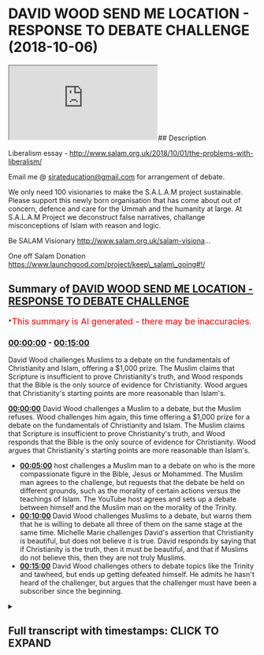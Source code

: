 # DAVID WOOD SEND ME LOCATION - RESPONSE TO DEBATE CHALLENGE (2018-10-06)

<iframe loading='lazy' src='https://www.youtube.com/embed/Hax68VgkjuQ'></iframe>## Description

Liberalism essay -
http://www.salam.org.uk/2018/10/01/the-problems-with-liberalism/

Email me @ sirateducation@gmail.com for arrangement of debate.

We only need 100 visionaries to make the S.A.L.A.M project sustainable. Please support this newly born organisation that has come about out of concern, defence and care for the Ummah and the humanity at large. At S.A.L.A.M Project we deconstruct false narratives, challange misconceptions of Islam with reason and logic.

Be SALAM Visionary
http://www.salam.org.uk/salam-visiona...

One off Salam Donation
https://www.launchgood.com/project/keep\_salam\_going#!/

## Summary of [DAVID WOOD SEND ME LOCATION - RESPONSE TO DEBATE CHALLENGE](https://www.youtube.com/watch?v=Hax68VgkjuQ)

\*<span style="color:red; font-size:125%">This summary is AI generated - there may be inaccuracies</span>.

### [00:00:00](https://www.youtube.com/watch?v=Hax68VgkjuQ\&t=0) - [00:15:00](https://www.youtube.com/watch?v=Hax68VgkjuQ\&t=900)

David Wood challenges Muslims to a debate on the fundamentals of Christianity and Islam, offering a $1,000 prize. The Muslim claims that Scripture is insufficient to prove Christianity's truth, and Wood responds that the Bible is the only source of evidence for Christianity. Wood argues that Christianity's starting points are more reasonable than Islam's.

**[00:00:00](https://www.youtube.com/watch?v=Hax68VgkjuQ\&t=0)** David Wood challenges a Muslim to a debate, but the Muslim refuses. Wood challenges him again, this time offering a $1,000 prize for a debate on the fundamentals of Christianity and Islam. The Muslim claims that Scripture is insufficient to prove Christianity's truth, and Wood responds that the Bible is the only source of evidence for Christianity. Wood argues that Christianity's starting points are more reasonable than Islam's.

*   **[00:05:00](https://www.youtube.com/watch?v=Hax68VgkjuQ\&t=300)**  host challenges a Muslim man to a debate on who is the more compassionate figure in the Bible, Jesus or Mohammed. The Muslim man agrees to the challenge, but requests that the debate be held on different grounds, such as the morality of certain actions versus the teachings of Islam. The YouTube host agrees and sets up a debate between himself and the Muslim man on the morality of the Trinity.
*   **[00:10:00](https://www.youtube.com/watch?v=Hax68VgkjuQ\&t=600)** David Wood challenges Muslims to a debate, but warns them that he is willing to debate all three of them on the same stage at the same time. Michelle Marie challenges David's assertion that Christianity is beautiful, but does not believe it is true. David responds by saying that if Christianity is the truth, then it must be beautiful, and that if Muslims do not believe this, then they are not truly Muslims.
*   **[00:15:00](https://www.youtube.com/watch?v=Hax68VgkjuQ\&t=900)** David Wood challenges others to debate topics like the Trinity and tawheed, but ends up getting defeated himself. He admits he hasn't heard of the challenger, but argues that the challenger must have been a subscriber since the beginning.

<details><summary><h2>Full transcript with timestamps: CLICK TO EXPAND</h2></summary>

[0:00:00](https://youtu.be/Hax68VgkjuQ?t=0) I give Salam to my people in Bangladesh\
[0:00:04](https://youtu.be/Hax68VgkjuQ?t=4) Salam to the people of Marrakesh Salam\
[0:00:08](https://youtu.be/Hax68VgkjuQ?t=8) aleikum I mentor a better care to\
[0:00:10](https://youtu.be/Hax68VgkjuQ?t=10) brothers and sisters in dear friends\
[0:00:11](https://youtu.be/Hax68VgkjuQ?t=11) welcome to another episode of the house\
[0:00:12](https://youtu.be/Hax68VgkjuQ?t=12) show before I start one and praise Allah\
[0:00:14](https://youtu.be/Hax68VgkjuQ?t=14) subhana WA Ta'ala the most merciful the\
[0:00:15](https://youtu.be/Hax68VgkjuQ?t=15) most trust all praises glory and\
[0:00:16](https://youtu.be/Hax68VgkjuQ?t=16) gratitude belongs him for the work that\
[0:00:17](https://youtu.be/Hax68VgkjuQ?t=17) we do if you can support us with your\
[0:00:19](https://youtu.be/Hax68VgkjuQ?t=19) dwars\
[0:00:19](https://youtu.be/Hax68VgkjuQ?t=19) if you have financial means at the link\
[0:00:21](https://youtu.be/Hax68VgkjuQ?t=21) below whatever you can even share this\
[0:00:23](https://youtu.be/Hax68VgkjuQ?t=23) video it would mean a lot to us because\
[0:00:24](https://youtu.be/Hax68VgkjuQ?t=24) then we can bring you these videos not\
[0:00:25](https://youtu.be/Hax68VgkjuQ?t=25) only that we're gonna be bringing you\
[0:00:26](https://youtu.be/Hax68VgkjuQ?t=26) some debates so if you guys remember\
[0:00:29](https://youtu.be/Hax68VgkjuQ?t=29) none in Muhammad's job shadow for the\
[0:00:30](https://youtu.be/Hax68VgkjuQ?t=30) new show the booth we done a video\
[0:00:32](https://youtu.be/Hax68VgkjuQ?t=32) reacting to David Wood now David Wood\
[0:00:35](https://youtu.be/Hax68VgkjuQ?t=35) who is this person cuz we need to\
[0:00:36](https://youtu.be/Hax68VgkjuQ?t=36) understand the person who is dealing\
[0:00:37](https://youtu.be/Hax68VgkjuQ?t=37) with you here David Wood is someone I\
[0:00:39](https://youtu.be/Hax68VgkjuQ?t=39) can clearly say a staunch enemy of Islam\
[0:00:41](https://youtu.be/Hax68VgkjuQ?t=41) to be frank Accord any different he's\
[0:00:44](https://youtu.be/Hax68VgkjuQ?t=44) such an enemy that he goes to the levels\
[0:00:47](https://youtu.be/Hax68VgkjuQ?t=47) of losing his dignity no it is it is\
[0:00:50](https://youtu.be/Hax68VgkjuQ?t=50) because if someone hates me knowledge if\
[0:00:53](https://youtu.be/Hax68VgkjuQ?t=53) someone hates someone so much if I can\
[0:00:54](https://youtu.be/Hax68VgkjuQ?t=54) lose if it causes me to lose my dignity\
[0:00:57](https://youtu.be/Hax68VgkjuQ?t=57) that means psychologically up here I'm\
[0:00:59](https://youtu.be/Hax68VgkjuQ?t=59) not trying to do personal attacks at\
[0:01:00](https://youtu.be/Hax68VgkjuQ?t=60) home and I'm just sayin who is this\
[0:01:01](https://youtu.be/Hax68VgkjuQ?t=61) person this is a person in another\
[0:01:03](https://youtu.be/Hax68VgkjuQ?t=63) interview which he claimed that he was a\
[0:01:06](https://youtu.be/Hax68VgkjuQ?t=66) business this person who wanted to kill\
[0:01:08](https://youtu.be/Hax68VgkjuQ?t=68) his father and I played the recordings\
[0:01:10](https://youtu.be/Hax68VgkjuQ?t=70) you can play for yourself you have some\
[0:01:11](https://youtu.be/Hax68VgkjuQ?t=71) crazy stuff now I decided to kill my dad\
[0:01:16](https://youtu.be/Hax68VgkjuQ?t=76) and I decided to do it in a brutal\
[0:01:19](https://youtu.be/Hax68VgkjuQ?t=79) fashion not a not a gunshot or anything\
[0:01:21](https://youtu.be/Hax68VgkjuQ?t=81) I was gonna do with a hammer when I\
[0:01:24](https://youtu.be/Hax68VgkjuQ?t=84) walked up to my dad I've got a hammer in\
[0:01:26](https://youtu.be/Hax68VgkjuQ?t=86) my hand and I hit him in the head seven\
[0:01:31](https://youtu.be/Hax68VgkjuQ?t=91) or eight times with a ball-peen hammer\
[0:01:33](https://youtu.be/Hax68VgkjuQ?t=93) and so I thought he was dead and I just\
[0:01:36](https://youtu.be/Hax68VgkjuQ?t=96) left he was a very problematic person\
[0:01:38](https://youtu.be/Hax68VgkjuQ?t=98) now in the image that you can see in\
[0:01:40](https://youtu.be/Hax68VgkjuQ?t=100) front he's dressed up as a woman now the\
[0:01:42](https://youtu.be/Hax68VgkjuQ?t=102) question that needs to ask is why would\
[0:01:43](https://youtu.be/Hax68VgkjuQ?t=103) a man dressed up as a woman unless you\
[0:01:45](https://youtu.be/Hax68VgkjuQ?t=105) want to be a transgender yeah oh like I\
[0:01:48](https://youtu.be/Hax68VgkjuQ?t=108) said before you've lost your dignity so\
[0:01:50](https://youtu.be/Hax68VgkjuQ?t=110) words even with such a man and the only\
[0:01:51](https://youtu.be/Hax68VgkjuQ?t=111) reason we're doing this is to further\
[0:01:54](https://youtu.be/Hax68VgkjuQ?t=114) expose him that's why now this the\
[0:01:56](https://youtu.be/Hax68VgkjuQ?t=116) reason we're doing otherwise I'm being\
[0:01:57](https://youtu.be/Hax68VgkjuQ?t=117) honest I don't believe this person\
[0:01:59](https://youtu.be/Hax68VgkjuQ?t=119) should even be debated because he has no\
[0:02:01](https://youtu.be/Hax68VgkjuQ?t=121) dignity there is some Christians that\
[0:02:03](https://youtu.be/Hax68VgkjuQ?t=123) colorsmart says in the Quran laces are\
[0:02:04](https://youtu.be/Hax68VgkjuQ?t=124) all Christians are the same so there are\
[0:02:06](https://youtu.be/Hax68VgkjuQ?t=126) some that I could handle we go to the\
[0:02:07](https://youtu.be/Hax68VgkjuQ?t=127) pass summit and a good people they talk\
[0:02:09](https://youtu.be/Hax68VgkjuQ?t=129) to us they want a reason they want to\
[0:02:10](https://youtu.be/Hax68VgkjuQ?t=130) understand and luck always wanted Isis\
[0:02:12](https://youtu.be/Hax68VgkjuQ?t=132) come to common terms between you and\
[0:02:13](https://youtu.be/Hax68VgkjuQ?t=133) them\
[0:02:13](https://youtu.be/Hax68VgkjuQ?t=133) but this man is not the same and he will\
[0:02:15](https://youtu.be/Hax68VgkjuQ?t=135) not be treated the same cause we're\
[0:02:16](https://youtu.be/Hax68VgkjuQ?t=136) gonna be very frank we're not here to\
[0:02:18](https://youtu.be/Hax68VgkjuQ?t=138) Haywood no no no no no we're here to get\
[0:02:20](https://youtu.be/Hax68VgkjuQ?t=140) to the point and deal with the matter\
[0:02:22](https://youtu.be/Hax68VgkjuQ?t=142) head-on\
[0:02:22](https://youtu.be/Hax68VgkjuQ?t=142) so since we've got a little bit of\
[0:02:24](https://youtu.be/Hax68VgkjuQ?t=144) understanding who is this person from\
[0:02:25](https://youtu.be/Hax68VgkjuQ?t=145) the images below he dropped you poor\
[0:02:27](https://youtu.be/Hax68VgkjuQ?t=147) challenge out to him you said to him\
[0:02:29](https://youtu.be/Hax68VgkjuQ?t=149) look they litter let's have a debate and\
[0:02:31](https://youtu.be/Hax68VgkjuQ?t=151) the videos that you reacted to was of\
[0:02:34](https://youtu.be/Hax68VgkjuQ?t=154) him not being able to answer a question\
[0:02:36](https://youtu.be/Hax68VgkjuQ?t=156) that he was posed from his religion\
[0:02:38](https://youtu.be/Hax68VgkjuQ?t=158) regarding a doctrine not side issues not\
[0:02:41](https://youtu.be/Hax68VgkjuQ?t=161) did Jesus have a yellow hair or blue\
[0:02:42](https://youtu.be/Hax68VgkjuQ?t=162) hair it was about Jesus dying and being\
[0:02:45](https://youtu.be/Hax68VgkjuQ?t=165) resurrected what was your challenges on\
[0:02:48](https://youtu.be/Hax68VgkjuQ?t=168) a reaction video of David Wood reacting\
[0:02:51](https://youtu.be/Hax68VgkjuQ?t=171) sorry you're answering attempting to\
[0:02:54](https://youtu.be/Hax68VgkjuQ?t=174) answer a question that was posed by\
[0:02:55](https://youtu.be/Hax68VgkjuQ?t=175) another Muslim guy in some conference or\
[0:02:57](https://youtu.be/Hax68VgkjuQ?t=177) some debate that was done and they were\
[0:02:58](https://youtu.be/Hax68VgkjuQ?t=178) very straightforward questions about the\
[0:03:00](https://youtu.be/Hax68VgkjuQ?t=180) personhood of Jesus Christ and the\
[0:03:02](https://youtu.be/Hax68VgkjuQ?t=182) doctrine of the Trinity yeah and what I\
[0:03:05](https://youtu.be/Hax68VgkjuQ?t=185) found shocking about those videos and\
[0:03:07](https://youtu.be/Hax68VgkjuQ?t=187) you can obviously refer to the other\
[0:03:08](https://youtu.be/Hax68VgkjuQ?t=188) videos I've done to see what I'm talking\
[0:03:09](https://youtu.be/Hax68VgkjuQ?t=189) about\
[0:03:10](https://youtu.be/Hax68VgkjuQ?t=190) well I found shocking about those videos\
[0:03:12](https://youtu.be/Hax68VgkjuQ?t=192) is that although the question was\
[0:03:14](https://youtu.be/Hax68VgkjuQ?t=194) practically very straightforward the\
[0:03:17](https://youtu.be/Hax68VgkjuQ?t=197) answer was all over the place and my\
[0:03:21](https://youtu.be/Hax68VgkjuQ?t=201) point there with with reaction to those\
[0:03:23](https://youtu.be/Hax68VgkjuQ?t=203) videos was that this man who has spent a\
[0:03:26](https://youtu.be/Hax68VgkjuQ?t=206) whole a jury of his adult life he\
[0:03:29](https://youtu.be/Hax68VgkjuQ?t=209) attacking Islam when it comes to\
[0:03:32](https://youtu.be/Hax68VgkjuQ?t=212) answering his own religion or trying to\
[0:03:35](https://youtu.be/Hax68VgkjuQ?t=215) justify his own religion he's not even\
[0:03:37](https://youtu.be/Hax68VgkjuQ?t=217) able to do so on a basic fundamental\
[0:03:39](https://youtu.be/Hax68VgkjuQ?t=219) doctrinal level he Ivan look at the\
[0:03:42](https://youtu.be/Hax68VgkjuQ?t=222) basics of his religion and make sense of\
[0:03:44](https://youtu.be/Hax68VgkjuQ?t=224) them okay so we did not show you put\
[0:03:46](https://youtu.be/Hax68VgkjuQ?t=226) challenge out to me I brought a\
[0:03:47](https://youtu.be/Hax68VgkjuQ?t=227) challenge out for him to talk about what\
[0:03:50](https://youtu.be/Hax68VgkjuQ?t=230) the debate question must be about the\
[0:03:52](https://youtu.be/Hax68VgkjuQ?t=232) fundamentals of both religion why why I\
[0:03:55](https://youtu.be/Hax68VgkjuQ?t=235) think why comma seats you why\
[0:03:56](https://youtu.be/Hax68VgkjuQ?t=236) fundamentally in order to prove anything\
[0:03:59](https://youtu.be/Hax68VgkjuQ?t=239) true or false\
[0:04:00](https://youtu.be/Hax68VgkjuQ?t=240) yeah we need to look at the first\
[0:04:02](https://youtu.be/Hax68VgkjuQ?t=242) principles of those things right in\
[0:04:03](https://youtu.be/Hax68VgkjuQ?t=243) physics and mathematics in philosophy\
[0:04:06](https://youtu.be/Hax68VgkjuQ?t=246) yeah the premise one of the best ways of\
[0:04:09](https://youtu.be/Hax68VgkjuQ?t=249) finding out if something is true or\
[0:04:10](https://youtu.be/Hax68VgkjuQ?t=250) false is what we call arguing from first\
[0:04:13](https://youtu.be/Hax68VgkjuQ?t=253) principles okay this is one of the best\
[0:04:15](https://youtu.be/Hax68VgkjuQ?t=255) if not the best way of arguing if not\
[0:04:18](https://youtu.be/Hax68VgkjuQ?t=258) the best way of ascertaining the truth\
[0:04:19](https://youtu.be/Hax68VgkjuQ?t=259) okay okay so when we argue from first\
[0:04:22](https://youtu.be/Hax68VgkjuQ?t=262) principles we look at the assumptions of\
[0:04:26](https://youtu.be/Hax68VgkjuQ?t=266) said the thing that is being supposed\
[0:04:28](https://youtu.be/Hax68VgkjuQ?t=268) yeah or that is being put forward okay\
[0:04:31](https://youtu.be/Hax68VgkjuQ?t=271) in this case I said what are the\
[0:04:32](https://youtu.be/Hax68VgkjuQ?t=272) assumptions what are the first\
[0:04:34](https://youtu.be/Hax68VgkjuQ?t=274) principles what are the beginnings what\
[0:04:36](https://youtu.be/Hax68VgkjuQ?t=276) are the epidemiological roots of\
[0:04:39](https://youtu.be/Hax68VgkjuQ?t=279) Christianity / Islam in both cases there\
[0:04:43](https://youtu.be/Hax68VgkjuQ?t=283) are different assumptions on the\
[0:04:45](https://youtu.be/Hax68VgkjuQ?t=285) personhood of Jesus Christ on God on\
[0:04:48](https://youtu.be/Hax68VgkjuQ?t=288) these on these key masses here so here\
[0:04:50](https://youtu.be/Hax68VgkjuQ?t=290) what we should be talking about is what\
[0:04:53](https://youtu.be/Hax68VgkjuQ?t=293) makes more sense from a rational a\
[0:04:56](https://youtu.be/Hax68VgkjuQ?t=296) textual and historical perspective does\
[0:05:00](https://youtu.be/Hax68VgkjuQ?t=300) the Trinity make more sense or does tell\
[0:05:04](https://youtu.be/Hax68VgkjuQ?t=304) he'd tell how you'd make more sense so\
[0:05:05](https://youtu.be/Hax68VgkjuQ?t=305) miss you do you see in this look forget\
[0:05:07](https://youtu.be/Hax68VgkjuQ?t=307) the branches and the leaves let's go to\
[0:05:09](https://youtu.be/Hax68VgkjuQ?t=309) the moon let's go to the roots yes well\
[0:05:10](https://youtu.be/Hax68VgkjuQ?t=310) well guess what well guess what yes he's\
[0:05:12](https://youtu.be/Hax68VgkjuQ?t=312) responded to the so Jesus see if he's up\
[0:05:16](https://youtu.be/Hax68VgkjuQ?t=316) for the challenge he seems I'm brief\
[0:05:18](https://youtu.be/Hax68VgkjuQ?t=318) that's it this one is actually not a\
[0:05:22](https://youtu.be/Hax68VgkjuQ?t=322) question for you but for some reason\
[0:05:24](https://youtu.be/Hax68VgkjuQ?t=324) that someone wants to post a video about\
[0:05:25](https://youtu.be/Hax68VgkjuQ?t=325) me because they keep my Twitter lit up\
[0:05:28](https://youtu.be/Hax68VgkjuQ?t=328) but David did you accept that the\
[0:05:31](https://youtu.be/Hax68VgkjuQ?t=331) challenge from that Muslim Dawa guy from\
[0:05:34](https://youtu.be/Hax68VgkjuQ?t=334) speakers corner police confirm or deny\
[0:05:36](https://youtu.be/Hax68VgkjuQ?t=336) that recently like over the past I don't\
[0:05:40](https://youtu.be/Hax68VgkjuQ?t=340) know two months there's been a bunch\
[0:05:42](https://youtu.be/Hax68VgkjuQ?t=342) from speakers corners guys Adnan Rashid\
[0:05:46](https://youtu.be/Hax68VgkjuQ?t=346) someone names Mohammed a job or\
[0:05:49](https://youtu.be/Hax68VgkjuQ?t=349) something like that and Ali da Wow\
[0:05:52](https://youtu.be/Hax68VgkjuQ?t=352) so I've seen those guys now one of those\
[0:05:55](https://youtu.be/Hax68VgkjuQ?t=355) guys I know I'm non Rashid I know I'm\
[0:05:57](https://youtu.be/Hax68VgkjuQ?t=357) familiar with in the other two guys\
[0:05:59](https://youtu.be/Hax68VgkjuQ?t=359) don't worry you're gonna get to know\
[0:06:01](https://youtu.be/Hax68VgkjuQ?t=361) each other as well don't recall that\
[0:06:02](https://youtu.be/Hax68VgkjuQ?t=362) we're watching it I may have I don't\
[0:06:03](https://youtu.be/Hax68VgkjuQ?t=363) know don't recall anything from them but\
[0:06:07](https://youtu.be/Hax68VgkjuQ?t=367) just to confirm here and you can send\
[0:06:09](https://youtu.be/Hax68VgkjuQ?t=369) them this video with this you give them\
[0:06:14](https://youtu.be/Hax68VgkjuQ?t=374) a timestamp so they know when to when to\
[0:06:17](https://youtu.be/Hax68VgkjuQ?t=377) see this yes I accept their challenge\
[0:06:21](https://youtu.be/Hax68VgkjuQ?t=381) whether they're a team or he's a\
[0:06:24](https://youtu.be/Hax68VgkjuQ?t=384) bereavement he's gonna debate the root\
[0:06:26](https://youtu.be/Hax68VgkjuQ?t=386) of the problem totally the intranet I\
[0:06:27](https://youtu.be/Hax68VgkjuQ?t=387) believe I believe is it they're talking\
[0:06:29](https://youtu.be/Hax68VgkjuQ?t=389) like one at a time I'm fine I confirm\
[0:06:32](https://youtu.be/Hax68VgkjuQ?t=392) that now there are multiple ways they\
[0:06:34](https://youtu.be/Hax68VgkjuQ?t=394) can do that they can contact a mosque\
[0:06:35](https://youtu.be/Hax68VgkjuQ?t=395) over here in the u.s. anywhere in the\
[0:06:38](https://youtu.be/Hax68VgkjuQ?t=398) u.s. I'll show up Salafi mosque\
[0:06:40](https://youtu.be/Hax68VgkjuQ?t=400) okay I'll be there anywhere he's brave\
[0:06:43](https://youtu.be/Hax68VgkjuQ?t=403) he's brave any he's brave\
[0:06:45](https://youtu.be/Hax68VgkjuQ?t=405) I believe he's been except the Cybermen\
[0:06:48](https://youtu.be/Hax68VgkjuQ?t=408) wherever wherever hopefully if you if\
[0:06:50](https://youtu.be/Hax68VgkjuQ?t=410) you're it's time for Chris Christian\
[0:06:51](https://youtu.be/Hax68VgkjuQ?t=411) president allows us in the country it'll\
[0:06:54](https://youtu.be/Hax68VgkjuQ?t=414) be really good if no we're discussing\
[0:06:56](https://youtu.be/Hax68VgkjuQ?t=416) you or they can contact the MSA the\
[0:07:00](https://youtu.be/Hax68VgkjuQ?t=420) Muslim Students Association and there\
[0:07:02](https://youtu.be/Hax68VgkjuQ?t=422) are tons of Muslim Students associations\
[0:07:05](https://youtu.be/Hax68VgkjuQ?t=425) at universities across the time this is\
[0:07:08](https://youtu.be/Hax68VgkjuQ?t=428) if anyone's watching this from the US\
[0:07:10](https://youtu.be/Hax68VgkjuQ?t=430) and they belong to a Muslim Student\
[0:07:12](https://youtu.be/Hax68VgkjuQ?t=432) Association yeah all from any message it\
[0:07:14](https://youtu.be/Hax68VgkjuQ?t=434) in the United States some of your New\
[0:07:16](https://youtu.be/Hax68VgkjuQ?t=436) York or wherever you want yeah send us\
[0:07:17](https://youtu.be/Hax68VgkjuQ?t=437) your details you can find for example\
[0:07:19](https://youtu.be/Hax68VgkjuQ?t=439) our Instagram be the link below all if\
[0:07:23](https://youtu.be/Hax68VgkjuQ?t=443) not on Instagram you can send us an\
[0:07:25](https://youtu.be/Hax68VgkjuQ?t=445) email with that information because\
[0:07:27](https://youtu.be/Hax68VgkjuQ?t=447) we're trying to arrange the day and\
[0:07:28](https://youtu.be/Hax68VgkjuQ?t=448) obviously myself\
[0:07:30](https://youtu.be/Hax68VgkjuQ?t=450) he needs to send us an email as well\
[0:07:31](https://youtu.be/Hax68VgkjuQ?t=451) we'll put the even on the bottom yeah\
[0:07:33](https://youtu.be/Hax68VgkjuQ?t=453) well the middle but also we're gonna\
[0:07:35](https://youtu.be/Hax68VgkjuQ?t=455) come to an agreement yet because we\
[0:07:36](https://youtu.be/Hax68VgkjuQ?t=456) might be him to come here so you know\
[0:07:38](https://youtu.be/Hax68VgkjuQ?t=458) we'll see mostly let's see what happens\
[0:07:40](https://youtu.be/Hax68VgkjuQ?t=460) tell them to set up the debates I would\
[0:07:42](https://youtu.be/Hax68VgkjuQ?t=462) recommend to debates like he's gonna see\
[0:07:46](https://youtu.be/Hax68VgkjuQ?t=466) the Trinity and Tony this is brain it's\
[0:07:47](https://youtu.be/Hax68VgkjuQ?t=467) changed a bit he's changed a bit\
[0:07:48](https://youtu.be/Hax68VgkjuQ?t=468) who was Muhammad and who was Jesus that\
[0:07:50](https://youtu.be/Hax68VgkjuQ?t=470) way okay maybe the second one he's gonna\
[0:07:54](https://youtu.be/Hax68VgkjuQ?t=474) debate Trinity and it's nice and those\
[0:07:57](https://youtu.be/Hax68VgkjuQ?t=477) are two of the main questions okay\
[0:08:01](https://youtu.be/Hax68VgkjuQ?t=481) wouldn't even put your challenge up did\
[0:08:03](https://youtu.be/Hax68VgkjuQ?t=483) you see that you want to debate who is\
[0:08:07](https://youtu.be/Hax68VgkjuQ?t=487) Jesus and who is Muhammad I didn't say\
[0:08:09](https://youtu.be/Hax68VgkjuQ?t=489) that by the way these don't even make\
[0:08:11](https://youtu.be/Hax68VgkjuQ?t=491) this unbelievable they don't even make\
[0:08:12](https://youtu.be/Hax68VgkjuQ?t=492) sense is debate question they make sense\
[0:08:15](https://youtu.be/Hax68VgkjuQ?t=495) as history lessons very who was Muhammad\
[0:08:21](https://youtu.be/Hax68VgkjuQ?t=501) Ali who was you Teresa damn what was\
[0:08:24](https://youtu.be/Hax68VgkjuQ?t=504) what see what where is the contention in\
[0:08:27](https://youtu.be/Hax68VgkjuQ?t=507) that well how was that going should be\
[0:08:29](https://youtu.be/Hax68VgkjuQ?t=509) was Jesus God or was is the truth\
[0:08:32](https://youtu.be/Hax68VgkjuQ?t=512) Trinity Otto hate question mark you know\
[0:08:35](https://youtu.be/Hax68VgkjuQ?t=515) you know what dice look the person on\
[0:08:36](https://youtu.be/Hax68VgkjuQ?t=516) his on our left\
[0:08:37](https://youtu.be/Hax68VgkjuQ?t=517) he's right is a apostate of Islam yeah\
[0:08:40](https://youtu.be/Hax68VgkjuQ?t=520) okay yes it's like talking to him and be\
[0:08:42](https://youtu.be/Hax68VgkjuQ?t=522) like look you are suffering from POC\
[0:08:44](https://youtu.be/Hax68VgkjuQ?t=524) moss post colonial masters order\
[0:08:46](https://youtu.be/Hax68VgkjuQ?t=526) syndrome yeah which I diagnosed that we\
[0:08:47](https://youtu.be/Hax68VgkjuQ?t=527) could go with a few X Muslims as well\
[0:08:49](https://youtu.be/Hax68VgkjuQ?t=529) and me coming to him look we're gonna\
[0:08:50](https://youtu.be/Hax68VgkjuQ?t=530) talk about Muhammad in Jesus tell me\
[0:08:52](https://youtu.be/Hax68VgkjuQ?t=532) which one fits your liberal\
[0:08:54](https://youtu.be/Hax68VgkjuQ?t=534) standards which I'm going to change\
[0:08:55](https://youtu.be/Hax68VgkjuQ?t=535) later better by the way justice yes I've\
[0:08:57](https://youtu.be/Hax68VgkjuQ?t=537) written an essay on liberalism which\
[0:08:59](https://youtu.be/Hax68VgkjuQ?t=539) I'll put in the description box\
[0:09:00](https://youtu.be/Hax68VgkjuQ?t=540) publications example the UK four-star\
[0:09:03](https://youtu.be/Hax68VgkjuQ?t=543) public and by the way she Muhammad off\
[0:09:05](https://youtu.be/Hax68VgkjuQ?t=545) man is also written an essay on page of\
[0:09:07](https://youtu.be/Hax68VgkjuQ?t=547) I should be so the wife hours are coming\
[0:09:11](https://youtu.be/Hax68VgkjuQ?t=551) out as well\
[0:09:11](https://youtu.be/Hax68VgkjuQ?t=551) inshallah brothers sisters that's we do\
[0:09:13](https://youtu.be/Hax68VgkjuQ?t=553) a mini pillow yeah good so what I'm\
[0:09:14](https://youtu.be/Hax68VgkjuQ?t=554) trying to see is what he's doing is that\
[0:09:15](https://youtu.be/Hax68VgkjuQ?t=555) going to a person who's got liberal\
[0:09:17](https://youtu.be/Hax68VgkjuQ?t=557) values insane look we're gonna tell you\
[0:09:19](https://youtu.be/Hax68VgkjuQ?t=559) who's the kindest Mohammed or Jesus\
[0:09:20](https://youtu.be/Hax68VgkjuQ?t=560) Jesus fruit flowers on Fridays and\
[0:09:22](https://youtu.be/Hax68VgkjuQ?t=562) Saturdays but Muhammad peace be upon him\
[0:09:24](https://youtu.be/Hax68VgkjuQ?t=564) didn't this is pathetic\
[0:09:25](https://youtu.be/Hax68VgkjuQ?t=565) I'm not going to choose my my soul I\
[0:09:28](https://youtu.be/Hax68VgkjuQ?t=568) would not drink a little drop of poison\
[0:09:30](https://youtu.be/Hax68VgkjuQ?t=570) because you'll harm my body\
[0:09:31](https://youtu.be/Hax68VgkjuQ?t=571) you think I'm gonna put my soul in the\
[0:09:32](https://youtu.be/Hax68VgkjuQ?t=572) line because one sounds better than the\
[0:09:35](https://youtu.be/Hax68VgkjuQ?t=575) other it's irrelevant I want to know\
[0:09:38](https://youtu.be/Hax68VgkjuQ?t=578) fundamental bases okay earth has its own\
[0:10:02](https://youtu.be/Hax68VgkjuQ?t=602) is that me and you in the family look\
[0:10:04](https://youtu.be/Hax68VgkjuQ?t=604) you know if if black for example\
[0:10:14](https://youtu.be/Hax68VgkjuQ?t=614) McGregor and Cronus fight without a\
[0:10:15](https://youtu.be/Hax68VgkjuQ?t=615) reaction video yet if Habib knocks him\
[0:10:18](https://youtu.be/Hax68VgkjuQ?t=618) out we're not going to say that's an\
[0:10:19](https://youtu.be/Hax68VgkjuQ?t=619) evidence for Islam is the truth it's not\
[0:10:22](https://youtu.be/Hax68VgkjuQ?t=622) maybe Allah will die but won't shine and\
[0:10:24](https://youtu.be/Hax68VgkjuQ?t=624) we believe that's gonna happen yeah but\
[0:10:26](https://youtu.be/Hax68VgkjuQ?t=626) I'm not gonna come and say oh look we've\
[0:10:27](https://youtu.be/Hax68VgkjuQ?t=627) knocked him out Islam is the truth OCN\
[0:10:30](https://youtu.be/Hax68VgkjuQ?t=630) okay I saw Allah's on a fish says Allah\
[0:10:32](https://youtu.be/Hax68VgkjuQ?t=632) come on man these are no arguments that\
[0:10:33](https://youtu.be/Hax68VgkjuQ?t=633) you use myself and if it makes anyone\
[0:10:39](https://youtu.be/Hax68VgkjuQ?t=639) feel any better I will debate all three\
[0:10:41](https://youtu.be/Hax68VgkjuQ?t=641) of them on the same stage at the same\
[0:10:43](https://youtu.be/Hax68VgkjuQ?t=643) time please please leave instead of\
[0:10:45](https://youtu.be/Hax68VgkjuQ?t=645) debates in all field was just debate one\
[0:10:46](https://youtu.be/Hax68VgkjuQ?t=646) of us on the matter of Trinity and\
[0:10:48](https://youtu.be/Hax68VgkjuQ?t=648) tawheed that's all we won for me not for\
[0:10:50](https://youtu.be/Hax68VgkjuQ?t=650) you're a brave man you scared us\
[0:11:07](https://youtu.be/Hax68VgkjuQ?t=667) we're free but we're one so why do I\
[0:11:14](https://youtu.be/Hax68VgkjuQ?t=674) wanna make you clear to our Christian\
[0:11:16](https://youtu.be/Hax68VgkjuQ?t=676) friends were watching seriously the only\
[0:11:17](https://youtu.be/Hax68VgkjuQ?t=677) reason we're doing this last night I'll\
[0:11:19](https://youtu.be/Hax68VgkjuQ?t=679) be doing this because this guy is\
[0:11:21](https://youtu.be/Hax68VgkjuQ?t=681) somebody who mocks the Prophet peace be\
[0:11:22](https://youtu.be/Hax68VgkjuQ?t=682) upon him and we're gonna drop to his\
[0:11:24](https://youtu.be/Hax68VgkjuQ?t=684) level yeah but the way he's been and you\
[0:11:26](https://youtu.be/Hax68VgkjuQ?t=686) can see he's dressed up as a woman and\
[0:11:27](https://youtu.be/Hax68VgkjuQ?t=687) all the stuff he says like come on it's\
[0:11:30](https://youtu.be/Hax68VgkjuQ?t=690) pathetic you know we can have a new\
[0:11:31](https://youtu.be/Hax68VgkjuQ?t=691) banter here if we come to the stage meet\
[0:11:32](https://youtu.be/Hax68VgkjuQ?t=692) you understand in the sheet if it says\
[0:11:34](https://youtu.be/Hax68VgkjuQ?t=694) this free of y'all say no there's one of\
[0:11:35](https://youtu.be/Hax68VgkjuQ?t=695) us and then we go step further\
[0:11:43](https://youtu.be/Hax68VgkjuQ?t=703) yes I don't know how I can say it any\
[0:11:47](https://youtu.be/Hax68VgkjuQ?t=707) more clearly than that ladies and\
[0:11:48](https://youtu.be/Hax68VgkjuQ?t=708) gentlemen I've been affirming that I'm\
[0:11:50](https://youtu.be/Hax68VgkjuQ?t=710) willing to debate all day long and\
[0:11:52](https://youtu.be/Hax68VgkjuQ?t=712) multiple times over the past month so\
[0:11:55](https://youtu.be/Hax68VgkjuQ?t=715) anyone who asks go ahead and send them\
[0:11:58](https://youtu.be/Hax68VgkjuQ?t=718) back to that little clip right there yes\
[0:11:59](https://youtu.be/Hax68VgkjuQ?t=719) the answer is yes do you know what yes\
[0:12:03](https://youtu.be/Hax68VgkjuQ?t=723) to do now he has to sudden he has to\
[0:12:04](https://youtu.be/Hax68VgkjuQ?t=724) make a video yeah put my name in the\
[0:12:06](https://youtu.be/Hax68VgkjuQ?t=726) title yeah with your time and your place\
[0:12:09](https://youtu.be/Hax68VgkjuQ?t=729) like a beep says just send me location\
[0:12:13](https://youtu.be/Hax68VgkjuQ?t=733) just send me location all right okay we\
[0:12:21](https://youtu.be/Hax68VgkjuQ?t=741) have a question here from Michelle Marie\
[0:12:26](https://youtu.be/Hax68VgkjuQ?t=746) David asked him why he thinks\
[0:12:28](https://youtu.be/Hax68VgkjuQ?t=748) Christianity is beautiful but doesn't\
[0:12:30](https://youtu.be/Hax68VgkjuQ?t=750) believe it's the truth and just from a\
[0:12:33](https://youtu.be/Hax68VgkjuQ?t=753) from a philosophical note something can\
[0:12:35](https://youtu.be/Hax68VgkjuQ?t=755) be beautiful without without being true\
[0:12:37](https://youtu.be/Hax68VgkjuQ?t=757) right like like if that's being stately\
[0:12:40](https://youtu.be/Hax68VgkjuQ?t=760) I'm interested in that because you know\
[0:12:42](https://youtu.be/Hax68VgkjuQ?t=762) he's hitting out a true principle here\
[0:12:44](https://youtu.be/Hax68VgkjuQ?t=764) by the way I think company if you sit\
[0:12:45](https://youtu.be/Hax68VgkjuQ?t=765) down it's good I'm happy that he said\
[0:12:47](https://youtu.be/Hax68VgkjuQ?t=767) that because what it is is it shows the\
[0:12:50](https://youtu.be/Hax68VgkjuQ?t=770) he owns us he understands the difference\
[0:12:51](https://youtu.be/Hax68VgkjuQ?t=771) between aesthetic value judgment okay\
[0:12:54](https://youtu.be/Hax68VgkjuQ?t=774) which means looking at something and\
[0:12:56](https://youtu.be/Hax68VgkjuQ?t=776) deciding whether you think subjectively\
[0:12:58](https://youtu.be/Hax68VgkjuQ?t=778) is beautiful or not beautiful so so\
[0:13:00](https://youtu.be/Hax68VgkjuQ?t=780) laughter beauty is not an eye of the\
[0:13:02](https://youtu.be/Hax68VgkjuQ?t=782) beholder no everyone's gonna think\
[0:13:03](https://youtu.be/Hax68VgkjuQ?t=783) everything is beauty beautiful at the\
[0:13:05](https://youtu.be/Hax68VgkjuQ?t=785) same level right and that's why we\
[0:13:08](https://youtu.be/Hax68VgkjuQ?t=788) choose different maritals houses yeah\
[0:13:10](https://youtu.be/Hax68VgkjuQ?t=790) whatever may be right but what I'm\
[0:13:11](https://youtu.be/Hax68VgkjuQ?t=791) saying is that this is very important it\
[0:13:13](https://youtu.be/Hax68VgkjuQ?t=793) was it for me and you're just you two\
[0:13:17](https://youtu.be/Hax68VgkjuQ?t=797) what I was gonna say is this this is\
[0:13:21](https://youtu.be/Hax68VgkjuQ?t=801) very important because if you look at a\
[0:13:22](https://youtu.be/Hax68VgkjuQ?t=802) lot of his polemic yeah and all these\
[0:13:24](https://youtu.be/Hax68VgkjuQ?t=804) websites that talk about Islam and try\
[0:13:26](https://youtu.be/Hax68VgkjuQ?t=806) and answer Islam and these things yeah\
[0:13:27](https://youtu.be/Hax68VgkjuQ?t=807) when you look at their polemics their\
[0:13:29](https://youtu.be/Hax68VgkjuQ?t=809) polemics is this the argument is really\
[0:13:31](https://youtu.be/Hax68VgkjuQ?t=811) as follows yeah Aslam is violent yeah\
[0:13:34](https://youtu.be/Hax68VgkjuQ?t=814) therefore Islam is not the truth all\
[0:13:37](https://youtu.be/Hax68VgkjuQ?t=817) right if that's the argument then what\
[0:13:38](https://youtu.be/Hax68VgkjuQ?t=818) you're really appealing to is an\
[0:13:40](https://youtu.be/Hax68VgkjuQ?t=820) aesthetic value level always trying to\
[0:13:42](https://youtu.be/Hax68VgkjuQ?t=822) say that if you don't like violence\
[0:13:44](https://youtu.be/Hax68VgkjuQ?t=824) yeah you will not like Islam mm-hmm and\
[0:13:46](https://youtu.be/Hax68VgkjuQ?t=826) if you don't like Islam Islam is not\
[0:13:48](https://youtu.be/Hax68VgkjuQ?t=828) true exactly now really and truly as you\
[0:13:51](https://youtu.be/Hax68VgkjuQ?t=831) know yourself that does not indicate\
[0:13:53](https://youtu.be/Hax68VgkjuQ?t=833) truthfulness or falsity is that that\
[0:13:56](https://youtu.be/Hax68VgkjuQ?t=836) does not even if you're let's say for\
[0:13:58](https://youtu.be/Hax68VgkjuQ?t=838) the sake of argument right yeah you're\
[0:14:00](https://youtu.be/Hax68VgkjuQ?t=840) right yeah Islam has violence and all\
[0:14:02](https://youtu.be/Hax68VgkjuQ?t=842) these things absolutely no problem yeah\
[0:14:05](https://youtu.be/Hax68VgkjuQ?t=845) and it does have some violence yeah and\
[0:14:07](https://youtu.be/Hax68VgkjuQ?t=847) we're not saying that but the way he\
[0:14:09](https://youtu.be/Hax68VgkjuQ?t=849) represents it's not correct so for the\
[0:14:12](https://youtu.be/Hax68VgkjuQ?t=852) sake of argument the way you represent\
[0:14:13](https://youtu.be/Hax68VgkjuQ?t=853) it is true as well yeah yeah even if\
[0:14:16](https://youtu.be/Hax68VgkjuQ?t=856) that is the case it does not indicate\
[0:14:17](https://youtu.be/Hax68VgkjuQ?t=857) the falsehood exactly my point he knows\
[0:14:21](https://youtu.be/Hax68VgkjuQ?t=861) that he knows on a philosophical level\
[0:14:22](https://youtu.be/Hax68VgkjuQ?t=862) it's it's like you know what it seems\
[0:14:23](https://youtu.be/Hax68VgkjuQ?t=863) when they took him because this question\
[0:14:25](https://youtu.be/Hax68VgkjuQ?t=865) is to him this guy one is right here cuz\
[0:14:26](https://youtu.be/Hax68VgkjuQ?t=866) he said no Christians do so the lady\
[0:14:28](https://youtu.be/Hax68VgkjuQ?t=868) seen if you spew - why don't you become\
[0:14:29](https://youtu.be/Hax68VgkjuQ?t=869) a Christian oh yeah\
[0:14:31](https://youtu.be/Hax68VgkjuQ?t=871) so he is and he's basically gonna say\
[0:14:32](https://youtu.be/Hax68VgkjuQ?t=872) look I find it beautiful it's not the\
[0:14:34](https://youtu.be/Hax68VgkjuQ?t=874) truth I don't believe it yeah what is\
[0:14:36](https://youtu.be/Hax68VgkjuQ?t=876) seems with a lot of Christians is that\
[0:14:38](https://youtu.be/Hax68VgkjuQ?t=878) they won't got to be how they wanting to\
[0:14:40](https://youtu.be/Hax68VgkjuQ?t=880) be look if something is the truth if is\
[0:14:42](https://youtu.be/Hax68VgkjuQ?t=882) the Christianity is the truth and in\
[0:14:44](https://youtu.be/Hax68VgkjuQ?t=884) Christianity the God Almighty says every\
[0:14:46](https://youtu.be/Hax68VgkjuQ?t=886) first day Ali you're gonna climb up a\
[0:14:47](https://youtu.be/Hax68VgkjuQ?t=887) tree stay there for 20 minutes eat a red\
[0:14:49](https://youtu.be/Hax68VgkjuQ?t=889) apple come down and sleep I'm gonna do\
[0:14:51](https://youtu.be/Hax68VgkjuQ?t=891) it it's the truth I'm not gonna say I\
[0:14:53](https://youtu.be/Hax68VgkjuQ?t=893) don't want it it doesn't sound right to\
[0:14:55](https://youtu.be/Hax68VgkjuQ?t=895) me I don't like it it's irrelevant this\
[0:14:58](https://youtu.be/Hax68VgkjuQ?t=898) is the point what the reason why Muslims\
[0:15:00](https://youtu.be/Hax68VgkjuQ?t=900) do what they do where there is some\
[0:15:02](https://youtu.be/Hax68VgkjuQ?t=902) woman putting on a high job or a man\
[0:15:03](https://youtu.be/Hax68VgkjuQ?t=903) sporting a beard or doing whatever it\
[0:15:05](https://youtu.be/Hax68VgkjuQ?t=905) may be here it's because when you come\
[0:15:07](https://youtu.be/Hax68VgkjuQ?t=907) to accept the authority of is Latin yet\
[0:15:09](https://youtu.be/Hax68VgkjuQ?t=909) and the authority of tawheed Allah being\
[0:15:12](https://youtu.be/Hax68VgkjuQ?t=912) the one goodness that is commanding yes\
[0:15:14](https://youtu.be/Hax68VgkjuQ?t=914) the injunctions that are found in the\
[0:15:15](https://youtu.be/Hax68VgkjuQ?t=915) Quran and it's the truth and we can\
[0:15:18](https://youtu.be/Hax68VgkjuQ?t=918) rationalize that right then it makes\
[0:15:21](https://youtu.be/Hax68VgkjuQ?t=921) sense to follow those Commandments and\
[0:15:23](https://youtu.be/Hax68VgkjuQ?t=923) injunctions because that is the old\
[0:15:25](https://youtu.be/Hax68VgkjuQ?t=925) perfect truth if you learned Rania for\
[0:15:26](https://youtu.be/Hax68VgkjuQ?t=926) example on a practical level when people\
[0:15:28](https://youtu.be/Hax68VgkjuQ?t=928) go to doctors\
[0:15:29](https://youtu.be/Hax68VgkjuQ?t=929) they go to doctors because they trust\
[0:15:31](https://youtu.be/Hax68VgkjuQ?t=931) the authority of the doctor hmm I didn't\
[0:15:33](https://youtu.be/Hax68VgkjuQ?t=933) know that this person is qualified that\
[0:15:34](https://youtu.be/Hax68VgkjuQ?t=934) they're specialists in their field yeah\
[0:15:36](https://youtu.be/Hax68VgkjuQ?t=936) and therefore they so the point is this\
[0:15:37](https://youtu.be/Hax68VgkjuQ?t=937) rather than once as you said looking at\
[0:15:40](https://youtu.be/Hax68VgkjuQ?t=940) the branches of the tree right looking\
[0:15:43](https://youtu.be/Hax68VgkjuQ?t=943) at the prescriptions the injunctions and\
[0:15:45](https://youtu.be/Hax68VgkjuQ?t=945) deciding yeah yes by a sociological\
[0:15:48](https://youtu.be/Hax68VgkjuQ?t=948) analogy which is sometimes a very\
[0:15:51](https://youtu.be/Hax68VgkjuQ?t=951) sometimes a very weak logical way of\
[0:15:52](https://youtu.be/Hax68VgkjuQ?t=952) deducing things now okay this is not in\
[0:15:55](https://youtu.be/Hax68VgkjuQ?t=955) line with post-enlightenment idea\
[0:15:57](https://youtu.be/Hax68VgkjuQ?t=957) exactly and applying but therefore the\
[0:16:00](https://youtu.be/Hax68VgkjuQ?t=960) fallacies of present ism yeah yes this\
[0:16:03](https://youtu.be/Hax68VgkjuQ?t=963) is not in line this is not in line with\
[0:16:05](https://youtu.be/Hax68VgkjuQ?t=965) liberal values and this is not it's\
[0:16:07](https://youtu.be/Hax68VgkjuQ?t=967) something I'll do in the essay yeah that\
[0:16:09](https://youtu.be/Hax68VgkjuQ?t=969) we could would come to a conclusion if\
[0:16:11](https://youtu.be/Hax68VgkjuQ?t=971) this is true this is false\
[0:16:12](https://youtu.be/Hax68VgkjuQ?t=972) hmm this is of course a weak way of\
[0:16:16](https://youtu.be/Hax68VgkjuQ?t=976) finding out what is true my sauce and\
[0:16:18](https://youtu.be/Hax68VgkjuQ?t=978) I'll repeat what I said before the best\
[0:16:20](https://youtu.be/Hax68VgkjuQ?t=980) way of finding out if something is true\
[0:16:22](https://youtu.be/Hax68VgkjuQ?t=982) or false is by arguing from first\
[0:16:25](https://youtu.be/Hax68VgkjuQ?t=985) principles from a logical perspective\
[0:16:26](https://youtu.be/Hax68VgkjuQ?t=986) and what which is which is the roots the\
[0:16:29](https://youtu.be/Hax68VgkjuQ?t=989) roots of it trillion and tawheed I'm\
[0:16:31](https://youtu.be/Hax68VgkjuQ?t=991) going to end on this I found them he\
[0:16:34](https://youtu.be/Hax68VgkjuQ?t=994) just shot himself in the foot right he's\
[0:16:36](https://youtu.be/Hax68VgkjuQ?t=996) just answered a question where he's seen\
[0:16:37](https://youtu.be/Hax68VgkjuQ?t=997) just because something is beautiful\
[0:16:39](https://youtu.be/Hax68VgkjuQ?t=999) doesn't make it truth yeah I'm beauty is\
[0:16:41](https://youtu.be/Hax68VgkjuQ?t=1001) subjective right hold on a second and\
[0:16:42](https://youtu.be/Hax68VgkjuQ?t=1002) then he said he wants to debate Prophet\
[0:16:44](https://youtu.be/Hax68VgkjuQ?t=1004) Muhammad and Jesus\
[0:16:45](https://youtu.be/Hax68VgkjuQ?t=1005) what's it gonna debate on what's he\
[0:16:47](https://youtu.be/Hax68VgkjuQ?t=1007) gonna try to prove him there which one\
[0:16:49](https://youtu.be/Hax68VgkjuQ?t=1009) is more moral hold on a second you just\
[0:16:52](https://youtu.be/Hax68VgkjuQ?t=1012) defeated your whole purpose you have no\
[0:16:53](https://youtu.be/Hax68VgkjuQ?t=1013) choice but to debate the Trinity and\
[0:16:55](https://youtu.be/Hax68VgkjuQ?t=1015) tawheed David would I think it's night\
[0:16:57](https://youtu.be/Hax68VgkjuQ?t=1017) night for you I genuinely this time it's\
[0:16:59](https://youtu.be/Hax68VgkjuQ?t=1019) night night for you and in other words I\
[0:17:01](https://youtu.be/Hax68VgkjuQ?t=1021) do\
[0:17:01](https://youtu.be/Hax68VgkjuQ?t=1021) Vanessa yeah and please don't twist he\
[0:17:03](https://youtu.be/Hax68VgkjuQ?t=1023) said they'd given me ten friends no we\
[0:17:05](https://youtu.be/Hax68VgkjuQ?t=1025) mean literally intellectual janessa you\
[0:17:07](https://youtu.be/Hax68VgkjuQ?t=1027) heard those words maybe speakers corner\
[0:17:09](https://youtu.be/Hax68VgkjuQ?t=1029) you probably subscribe to me I know\
[0:17:10](https://youtu.be/Hax68VgkjuQ?t=1030) you're following me research taught me\
[0:17:12](https://youtu.be/Hax68VgkjuQ?t=1032) Dow well it means a nerve there yeah cuz\
[0:17:14](https://youtu.be/Hax68VgkjuQ?t=1034) I've caught they have one with my Dawa\
[0:17:15](https://youtu.be/Hax68VgkjuQ?t=1035) but anyways but when the sis's if you're\
[0:17:17](https://youtu.be/Hax68VgkjuQ?t=1037) watching this that's it ask you don't\
[0:17:19](https://youtu.be/Hax68VgkjuQ?t=1039) know you know why I said that Wow Wow\
[0:17:21](https://youtu.be/Hax68VgkjuQ?t=1041) because you know you're he must have\
[0:17:24](https://youtu.be/Hax68VgkjuQ?t=1044) been he must have been all right no no\
[0:17:26](https://youtu.be/Hax68VgkjuQ?t=1046) no he must have been a subscriber since\
[0:17:29](https://youtu.be/Hax68VgkjuQ?t=1049) the very beginning he and that's when I\
[0:17:30](https://youtu.be/Hax68VgkjuQ?t=1050) studied you started this guy's thought\
[0:17:33](https://youtu.be/Hax68VgkjuQ?t=1053) one day one you a quote Dawa so he's\
[0:17:36](https://youtu.be/Hax68VgkjuQ?t=1056) been a fan from day one three years ago\
[0:17:37](https://youtu.be/Hax68VgkjuQ?t=1057) yes yes that's why your email is done\
[0:17:40](https://youtu.be/Hax68VgkjuQ?t=1060) yes exactly so you\
[0:17:43](https://youtu.be/Hax68VgkjuQ?t=1063) never heard of you he's never heard of\
[0:17:45](https://youtu.be/Hax68VgkjuQ?t=1065) you yet but the guy he's using dawa i\
[0:17:48](https://youtu.be/Hax68VgkjuQ?t=1068) need our I'm not yes yo so he must have\
[0:17:51](https://youtu.be/Hax68VgkjuQ?t=1071) been there from the beginning I don't\
[0:17:53](https://youtu.be/Hax68VgkjuQ?t=1073) know it looks like you and him with my\
[0:17:54](https://youtu.be/Hax68VgkjuQ?t=1074) friends from Dave Thomas is this share\
[0:17:57](https://youtu.be/Hax68VgkjuQ?t=1077) this video with him we're ready America\
[0:17:59](https://youtu.be/Hax68VgkjuQ?t=1079) Australia Mars Neptune as long as we\
[0:18:01](https://youtu.be/Hax68VgkjuQ?t=1081) have oxygen and he was a beta send us\
[0:18:03](https://youtu.be/Hax68VgkjuQ?t=1083) location give us location better care to

</details>

